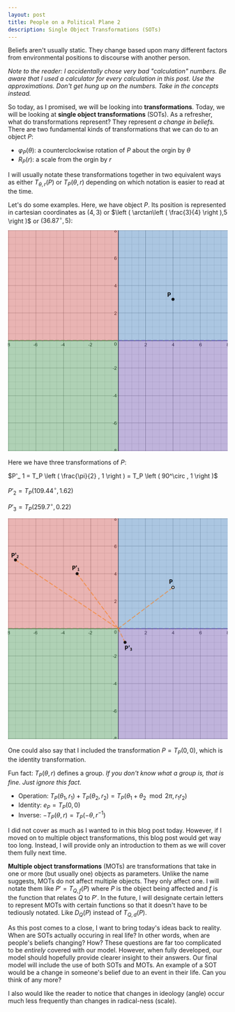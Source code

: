 ```yaml
---
layout: post
title: People on a Political Plane 2
description: Single Object Transformations (SOTs)
---
```


Beliefs aren't usually static. They change based upon many different factors from environmental positions to discourse with another person.

_Note to the reader: I accidentally chose very bad "calculation" numbers. Be aware that I used a calculator for every calculation in this post. Use the approximations. Don't get hung up on the numbers. Take in the concepts instead._

So today, as I promised, we will be looking into **transformations**. Today, we will be looking at **single object transformations** (SOTs). As a refresher, what do transformations represent? They represent _a change in beliefs._ There are two fundamental kinds of transformations that we can do to an object $P$:
- $\varphi_P(\theta)$: a counterclockwise rotation of $P$ about the orgin by $\theta$
- $R_ P(r)$: a scale from the orgin by $r$

I will usually notate these transformations together in two equivalent ways as either $T_{\theta,r}(P)$ or $T_P \left ( \theta, r \right )$ depending on which notation is easier to read at the time.

Let's do some examples. Here, we have object $P$. Its position is represented in cartesian coordinates as $(4,3)$ or $\left ( \arctan\left ( \frac{3}{4} \right ),5 \right )$ or $\left ( 36.87^{\circ} , 5 \right )$:

![Point P](https://github.com/RoboNeo9/RoboNeo9.github.io/raw/master/images/2_Cartesian1.PNG)

Here we have three transformations of $P$: 

$P'_ 1 = T_P \left ( \frac{\pi}{2} , 1 \right ) = T_P \left ( 90^\circ , 1 \right )$

$P'_ 2 =  T_P \left ( 109.44^\circ, 1.62 \right )$

$P'_ 3 = T_P \left ( 259.7^\circ, 0.22 \right )$

![Transformations](https://github.com/RoboNeo9/RoboNeo9.github.io/raw/master/images/2_Cartesian2.PNG)

One could also say that I included the transformation $P = T_P \left ( 0, 0 \right )$, which is the identity transformation.

Fun fact: $T_P \left ( \theta, r \right )$ defines a group. _If you don't know what a group is, that is fine. Just ignore this fact._

- Operation: $T_P \left ( \theta_1, r_1 \right )+T_P \left ( \theta_2, r_2 \right ) = T_P \left ( \theta_1+\theta_2\mod 2\pi , r_1 r_2 \right )$ 
- Identity: $e_P = T_P \left ( 0, 0 \right )$
- Inverse: $-T_P \left ( \theta, r \right ) = T_P \left ( -\theta, r^{-1} \right )$

I did not cover as much as I wanted to in this blog post today. However, if I moved on to multiple object transformations, this blog post would get way too long. Instead, I will provide only an introduction to them as we will cover them fully next time.

**Multiple object transformations** (MOTs) are transformations that take in one or more (but usually one) objects as parameters. Unlike the name suggests, MOTs do not affect multiple objects. They only affect one. I will notate them like $P'=T_{Q,f}(P)$ where $P$ is the object being affected and $f$ is the function that relates $Q$ to $P'$. In the future, I will designate certain letters to represent MOTs with certain functions so that it doesn't have to be tediously notated. Like $D_Q(P)$ instead of $T_{Q,d}(P)$.

As this post comes to a close, I want to bring today's ideas back to reality. When are SOTs actually occuring in real life? In other words, when are people's beliefs changing? How? These questions are far too complicated to be _entirely_ covered with our model. However, when fully developed, our model should hopefully provide clearer insight to their answers. Our final model will include the use of both SOTs and MOTs. An example of a SOT would be a change in someone's belief due to an event in their life. Can you think of any more?

I also would like the reader to notice that changes in ideology (angle) occur much less frequently than changes in radical-ness (scale).
